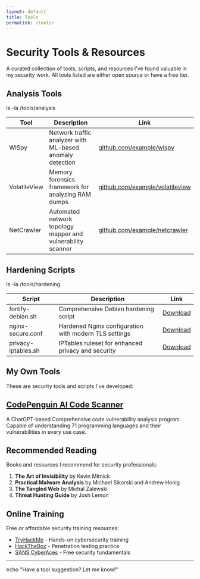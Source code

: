```yaml
---
layout: default
title: Tools
permalink: /tools/
---
```


<div class="intro">
  <h1>Security Tools & Resources</h1>
  <div class="intro-text">
    <p>A curated collection of tools, scripts, and resources I've found valuable in my security work. All tools listed are either open source or have a free tier.</p>
  </div>
</div>

## Analysis Tools

<div class="terminal-window">
  <div class="terminal-header">
    <div class="terminal-dots">
      <span class="terminal-dot"></span>
      <span class="terminal-dot"></span>
      <span class="terminal-dot"></span>
    </div>
    <span class="terminal-title">ls -la /tools/analysis</span>
  </div>
  <div class="terminal-body">
    <table>
      <thead>
        <tr>
          <th>Tool</th>
          <th>Description</th>
          <th>Link</th>
        </tr>
      </thead>
      <tbody>
        <tr>
          <td><span class="shell-command">WiSpy</span></td>
          <td>Network traffic analyzer with ML-based anomaly detection</td>
          <td><a href="https://github.com/example/wispy" target="_blank">github.com/example/wispy</a></td>
        </tr>
        <tr>
          <td><span class="shell-command">VolatileView</span></td>
          <td>Memory forensics framework for analyzing RAM dumps</td>
          <td><a href="https://github.com/example/volatileview" target="_blank">github.com/example/volatileview</a></td>
        </tr>
        <tr>
          <td><span class="shell-command">NetCrawler</span></td>
          <td>Automated network topology mapper and vulnerability scanner</td>
          <td><a href="https://github.com/example/netcrawler" target="_blank">github.com/example/netcrawler</a></td>
        </tr>
      </tbody>
    </table>
  </div>
</div>

## Hardening Scripts

<div class="terminal-window">
  <div class="terminal-header">
    <div class="terminal-dots">
      <span class="terminal-dot"></span>
      <span class="terminal-dot"></span>
      <span class="terminal-dot"></span>
    </div>
    <span class="terminal-title">ls -la /tools/hardening</span>
  </div>
  <div class="terminal-body">
    <table>
      <thead>
        <tr>
          <th>Script</th>
          <th>Description</th>
          <th>Link</th>
        </tr>
      </thead>
      <tbody>
        <tr>
          <td><span class="shell-command">fortify-debian.sh</span></td>
          <td>Comprehensive Debian hardening script</td>
          <td><a href="https://github.com/yourusername/fortify-debian" target="_blank">Download</a></td>
        </tr>
        <tr>
          <td><span class="shell-command">nginx-secure.conf</span></td>
          <td>Hardened Nginx configuration with modern TLS settings</td>
          <td><a href="https://github.com/yourusername/secure-configs" target="_blank">Download</a></td>
        </tr>
        <tr>
          <td><span class="shell-command">privacy-iptables.sh</span></td>
          <td>IPTables ruleset for enhanced privacy and security</td>
          <td><a href="https://github.com/yourusername/privacy-iptables" target="_blank">Download</a></td>
        </tr>
      </tbody>
    </table>
  </div>
</div>

## My Own Tools

These are security tools and scripts I've developed:

<div class="post-grid">
  <article class="post-card">
    <div class="post-header">
      <h2><a href="https://github.com/crxxtian/codepenguin-gpt-code-scanner">CodePenguin AI Code Scanner </a></h2>
    </div>
    <p>A ChatGPT-based Comprehensive code vulnerability analysis program. Capable of understanding 71 programming languages and their vulnerabilities in every use case.</p>
  </article>
</div>

## Recommended Reading

Books and resources I recommend for security professionals:

1. **The Art of Invisibility** by Kevin Mitnick
2. **Practical Malware Analysis** by Michael Sikorski and Andrew Honig
3. **The Tangled Web** by Michal Zalewski
4. **Threat Hunting Guide** by Josh Lemon

## Online Training

Free or affordable security training resources:

- [TryHackMe](https://tryhackme.com/) - Hands-on cybersecurity training
- [HackTheBox](https://www.hackthebox.eu/) - Penetration testing practice
- [SANS CyberAces](https://www.cyberaces.org/) - Free security fundamentals

---

<div class="terminal-window terminal-mini">
  <div class="terminal-body">
    <p class="terminal-prompt">echo "Have a tool suggestion? Let me know!"</p>
  </div>
</div>